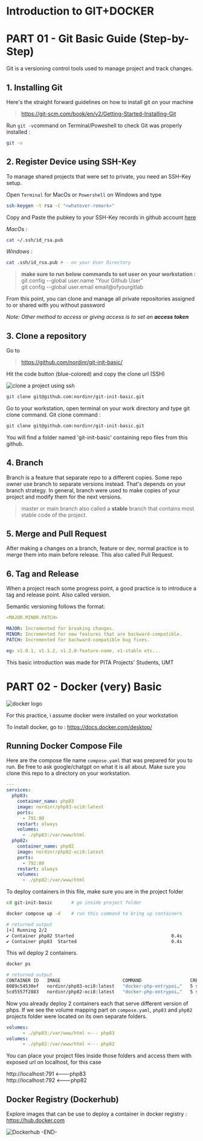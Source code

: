 
# Introduction to GIT+DOCKER

# PART 01 - Git Basic Guide (Step-by-Step)

Git is a versioning control tools used to manage project and track changes.

## 1. Installing Git

Here's the straight forward guidelines on how to install git on your machine

> https://git-scm.com/book/en/v2/Getting-Started-Installing-Git

Run `git -v`command on Terminal/Poweshell to check Git was properly installed :

```bash
git -v
```

## 2. Register Device using SSH-Key

To manage shared projects that were set to private, you need an SSH-Key setup.

Open `Terminal` for MacOs or `Powershell` on Windows and type

```bash
ssh-keygen -t rsa -C "<whatever-remark>"
```

Copy and Paste the pubkey to your SSH-Key records in github account [here](https://github.com/settings/keys)

_MacOs :_

```bash
cat ~/.ssh/id_rsa.pub
```

_Windows :_

```bash
cat .ssh/id_rsa.pub # - on your User Directory
```

> <b>make sure to run below commands to set user on your workstation : </b><br>
> git config --global user.name "Your Github User" <br>
> git config --global user.email email@ofyourgitlab

From this point, you can clone and manage all private repositories assigned to or shared with you without password

_Note: Other method to access or giving access is to set an __access token___

## 3. Clone a repository

Go to

> https://github.com/nordinr/git-init-basic/

Hit the code button (blue-colored) and copy the clone url (SSH)

![clone a project using ssh](./assets/clone.png)

```bash {"id":"01JE8WEDR6WKG188FYJ7BBG8S4"}
git clone git@github.com:nordinr/git-init-basic.git
```

Go to your workstation, open terminal on your work directory and type git clone command.
Git clone command :

```bash {"id":"01JE8WX1B5GEAQZFEMY9F279FH"}
git clone git@github.com:nordinr/git-init-basic.git
```

You will find a folder named 'git-init-basic' containing repo files from this github.


## 4. Branch

Branch is a feature that separate repo to a different copies. Some repo owner use branch to separate versions instead. That's depends on your branch strategy. In general, branch were used to make copies of your project and modify them for the next versions.

> master or main branch also called a **stable** branch that contains most stable code of the project.

## 5. Merge and Pull Request

After making a changes on a branch, feature or dev, normal practice is to merge them into main before release. This also called Pull Request.

## 6. Tag and Release

When a project reach some progress point, a good practice is to introduce a tag and release point. Also called version.

Semantic versioning follows the format:<br>

```yaml {"id":"01JE8WEDR6WKG188FYJ7P6EA5H"}
<MAJOR.MINOR.PATCH>

MAJOR: Incremented for breaking changes.
MINOR: Incremented for new features that are backward-compatible.
PATCH: Incremented for backward-compatible bug fixes.

eg: v1.0.1, v1.1.2, v1.2.0-feature-name, v1-stable etc...
```

This basic introduction was made for PITA Projects' Students, UMT

# PART 02 - Docker (very) Basic

![docker logo](./assets/docker.png)

For this practice, i assume docker were installed on your workstation

To install docker, go to : https://docs.docker.com/desktop/

## Running Docker Compose File

Here are the compose file name `compose.yaml` that was prepared for you to run. Be free to ask google/chatgpt on what it is all about. Make sure you clone this repo to a directory on your workstation.

```yaml {"id":"01JE8WEDR6WKG188FYJ833G3VQ"}
---
services:
  php83:
    container_name: php83
    image: nordinr/php83-oci8:latest
    ports:
      - 791:80
    restart: always
    volumes:
      - ./php83:/var/www/html
  php82:
    container_name: php82
    image: nordinr/php82-oci8:latest
    ports:
      - 792:80
    restart: always
    volumes:
      - ./php82:/var/www/html
```

To deploy containers in this file, make sure you are in the project folder

```bash {"id":"01JE8WEDR6WKG188FYJB4FKPTS"}
cd git-init-basic       # go inside project folder

docker compose up -d    # run this command to bring up containers

# returned output
[+] Running 2/2
✔ Container php82 Started                                    0.4s 
✔ Container php83  Started                                   0.4s
```

This wil deploy 2 containers.

```bash {"id":"01JE8WEDR6WKG188FYJBC3D7XK"}
docker ps

# returned output
CONTAINER ID   IMAGE                       COMMAND                  CREATED         STATUS         PORTS                 NAMES
8089c54530ef   nordinr/php83-oci8:latest   "docker-php-entrypoi…"   5 seconds ago   Up 4 seconds   0.0.0.0:791->80/tcp   php83
5cd5557f2883   nordinr/php82-oci8:latest   "docker-php-entrypoi…"   5 seconds ago   Up 4 seconds   0.0.0.0:792->80/tcp   php82

```

Now you already deploy 2 containers each that serve different version of phps. If we see the volume mapping part on `compose.yaml`, `php83` and `php82` projects folder were located on its own separate folders.

```yaml {"id":"01JE8WEDR6WKG188FYJBW7555M"}
volumes:
      - ./php83:/var/www/html <--- php83
volumes:
      - ./php82:/var/www/html <--- php82
```

You can place your project files inside those folders and access them with exposed url on localhost, for this case

http://localhost:791 <---php83<br>
http://localhost:792 <---php82

## Docker Registry (Dockerhub)

Explore images that can be use to deploy a container in docker registry : https://hub.docker.com

![Dockerhub](./assets/dockerhub.png)
-END-